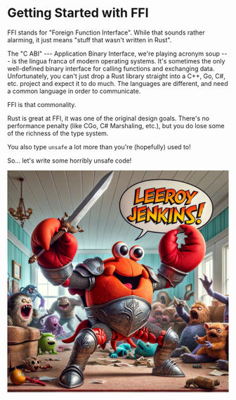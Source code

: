 # Getting Started with FFI

FFI stands for "Foreign Function Interface". While that sounds rather alarming, it just means "stuff that wasn't written in Rust".

The "C ABI" --- Application Binary Interface, we're playing acronym soup --- is the lingua franca of modern operating systems. It's sometimes the only well-defined binary interface for calling functions and exchanging data. Unfortunately, you can't just drop a Rust library straight into a C++, Go, C#, etc. project and expect it to do much. The languages are different, and need a common language in order to communicate.

FFI is that commonality.

Rust is great at FFI, it was one of the original design goals. There's no performance penalty (like CGo, C# Marshaling, etc.), but you do lose some of the richness of the type system.

You also type `unsafe` a lot more than you're (hopefully) used to!

So... let's write some horribly unsafe code!

![](../images/crab-leroy.webp)